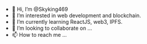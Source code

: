 - 👋 Hi, I’m @Skyking469
- 👀 I’m interested in web development and blockchain.
- 🌱 I’m currently learning ReactJS, web3, IPFS.
- 💞️ I’m looking to collaborate on ...
- 📫 How to reach me ...

<!---
Skyking469/Skyking469 is a ✨ special ✨ repository because its `README.md` (this file) appears on your GitHub profile.
You can click the Preview link to take a look at your changes.
--->
